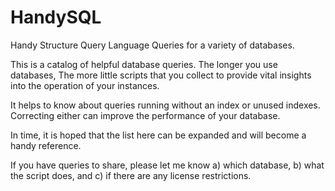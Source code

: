 # HandySQL
Handy Structure Query Language Queries for a variety of databases.

This is a catalog of helpful database queries. The longer you use databases,
The more little scripts that you collect to provide vital insights
into the operation of your instances. 

It helps to know about queries running without an index or unused indexes.
Correcting either can improve the performance of your database.

In time, it is hoped that the list here can be expanded and will become
a handy reference. 

If you have queries to share, please let me know a) which database, b) what
the script does, and c) if there are any license restrictions.
